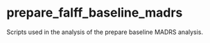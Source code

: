 # prepare_falff_baseline_madrs
Scripts used in the analysis of the prepare baseline MADRS analysis.

